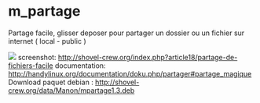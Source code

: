 m_partage
=========

Partage facile, glisser deposer pour partager un dossier ou un fichier sur internet ( local - public )

<a href='http://pix.toile-libre.org/?img=1391908276.png'><img src='http://pix.toile-libre.org/upload/img/1391908276.png' /></a>
screenshot:
http://shovel-crew.org/index.php?article18/partage-de-fichiers-facile
documentation:
http://handylinux.org/documentation/doku.php/partager#partage_magique
Download paquet debian :
http://shovel-crew.org/data/Manon/mpartage1.3.deb

